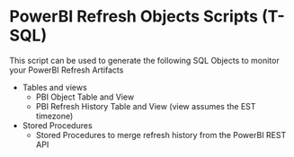 # PowerBI Refresh Objects Scripts (T-SQL)

This script can be used to generate the following SQL Objects to monitor your PowerBI Refresh Artifacts

- Tables and views
  - PBI Object Table and View
  - PBI Refresh History Table and View (view assumes the EST timezone)
- Stored Procedures
  - Stored Procedures to merge refresh history from the PowerBI REST API
